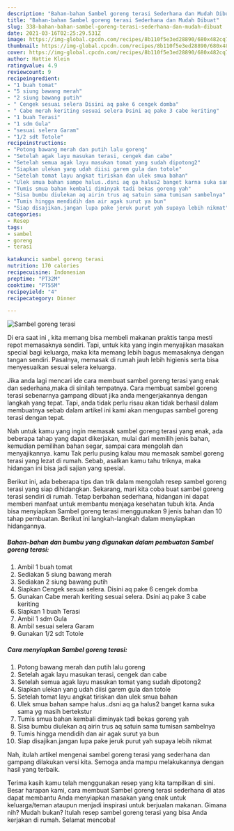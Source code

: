 ```yaml
---
description: "Bahan-bahan Sambel goreng terasi Sederhana dan Mudah Dibuat"
title: "Bahan-bahan Sambel goreng terasi Sederhana dan Mudah Dibuat"
slug: 338-bahan-bahan-sambel-goreng-terasi-sederhana-dan-mudah-dibuat
date: 2021-03-16T02:25:29.531Z
image: https://img-global.cpcdn.com/recipes/8b110f5e3ed28890/680x482cq70/sambel-goreng-terasi-foto-resep-utama.jpg
thumbnail: https://img-global.cpcdn.com/recipes/8b110f5e3ed28890/680x482cq70/sambel-goreng-terasi-foto-resep-utama.jpg
cover: https://img-global.cpcdn.com/recipes/8b110f5e3ed28890/680x482cq70/sambel-goreng-terasi-foto-resep-utama.jpg
author: Hattie Klein
ratingvalue: 4.9
reviewcount: 9
recipeingredient:
- "1 buah tomat"
- "5 siung bawang merah"
- "2 siung bawang putih"
- " Cengek sesuai selera Disini aq pake 6 cengek domba"
- " Cabe merah keriting sesuai selera Dsini aq pake 3 cabe keriting"
- "1 buah Terasi"
- "1 sdm Gula"
- "sesuai selera Garam"
- "1/2 sdt Totole"
recipeinstructions:
- "Potong bawang merah dan putih lalu goreng"
- "Setelah agak layu masukan terasi, cengek dan cabe"
- "Setelah semua agak layu masukan tomat yang sudah dipotong2"
- "Siapkan ulekan yang udah diisi garem gula dan totole"
- "Setelah tomat layu angkat tiriskan dan ulek smua bahan"
- "Ulek smua bahan sampe halus..dsni aq ga halus2 banget karna suka sama yg masih bertekstur"
- "Tumis smua bahan kembali diminyak tadi bekas goreng yah"
- "Sisa bumbu diulekan aq airin trus aq satuin sama tumisan sambelnya"
- "Tumis hingga mendidih dan air agak surut ya bun"
- "Siap disajikan.jangan lupa pake jeruk purut yah supaya lebih nikmat"
categories:
- Resep
tags:
- sambel
- goreng
- terasi

katakunci: sambel goreng terasi 
nutrition: 170 calories
recipecuisine: Indonesian
preptime: "PT32M"
cooktime: "PT55M"
recipeyield: "4"
recipecategory: Dinner

---
```



![Sambel goreng terasi](https://img-global.cpcdn.com/recipes/8b110f5e3ed28890/680x482cq70/sambel-goreng-terasi-foto-resep-utama.jpg)

Di era  saat ini , kita memang bisa membeli makanan praktis tanpa mesti repot memasaknya sendiri. Tapi, untuk kita yang ingin menyajikan masakan special bagi keluarga, maka kita memang lebih bagus memasaknya dengan tangan sendiri. Pasalnya, memasak di rumah jauh lebih higienis serta bisa menyesuaikan sesuai selera keluarga.

Jika anda lagi mencari ide cara membuat sambel goreng terasi yang enak dan sederhana,maka di sinilah tempatnya. Cara membuat sambel goreng terasi  sebenarnya gampang dibuat jika anda mengerjakannya dengan langkah yang tepat. Tapi, anda tidak perlu risau akan tidak berhasil dalam membuatnya 
sebab dalam artikel ini kami akan mengupas sambel goreng terasi dengan tepat.  



Nah untuk kamu yang ingin memasak sambel goreng terasi yang enak, ada beberapa tahap yang dapat dikerjakan, mulai dari memilih jenis bahan, kemudian pemilihan bahan segar, sampai cara mengolah dan menyajikannya. kamu Tak perlu pusing kalau mau memasak sambel goreng terasi yang lezat di rumah. Sebab, asalkan kamu  tahu triknya, maka hidangan ini bisa jadi sajian yang spesial.

Berikut ini, ada beberapa tips dan trik dalam mengolah resep sambel goreng terasi yang siap dihidangkan. Sekarang, mari kita coba buat sambel goreng terasi sendiri di rumah. Tetap berbahan sederhana, hidangan ini dapat memberi manfaat untuk membantu menjaga kesehatan tubuh kita. Anda bisa menyiapkan Sambel goreng terasi menggunakan 9 jenis bahan dan 10 tahap pembuatan. Berikut ini langkah-langkah dalam menyiapkan hidangannya.

<!--inarticleads1-->

##### Bahan-bahan dan bumbu yang digunakan dalam pembuatan Sambel goreng terasi:

1. Ambil 1 buah tomat
1. Sediakan 5 siung bawang merah
1. Sediakan 2 siung bawang putih
1. Siapkan  Cengek sesuai selera. Disini aq pake 6 cengek domba
1. Gunakan  Cabe merah keriting sesuai selera. Dsini aq pake 3 cabe keriting
1. Siapkan 1 buah Terasi
1. Ambil 1 sdm Gula
1. Ambil sesuai selera Garam
1. Gunakan 1/2 sdt Totole




<!--inarticleads2-->

##### Cara menyiapkan Sambel goreng terasi:

1. Potong bawang merah dan putih lalu goreng
1. Setelah agak layu masukan terasi, cengek dan cabe
1. Setelah semua agak layu masukan tomat yang sudah dipotong2
1. Siapkan ulekan yang udah diisi garem gula dan totole
1. Setelah tomat layu angkat tiriskan dan ulek smua bahan
1. Ulek smua bahan sampe halus..dsni aq ga halus2 banget karna suka sama yg masih bertekstur
1. Tumis smua bahan kembali diminyak tadi bekas goreng yah
1. Sisa bumbu diulekan aq airin trus aq satuin sama tumisan sambelnya
1. Tumis hingga mendidih dan air agak surut ya bun
1. Siap disajikan.jangan lupa pake jeruk purut yah supaya lebih nikmat




Nah, itulah artikel mengenai  sambel goreng terasi  yang sederhana dan gampang dilakukan versi kita. Semoga anda mampu melakukannya dengan hasil yang terbaik. 

Terima kasih kamu telah menggunakan resep yang kita tampilkan di sini. Besar harapan kami, cara membuat  Sambel goreng terasi sederhana di atas dapat membantu Anda menyiapkan masakan yang enak untuk keluarga/teman ataupun menjadi inspirasi untuk berjualan makanan. Gimana nih? Mudah bukan? Itulah resep sambel goreng terasi yang bisa Anda kerjakan di rumah. Selamat mencoba!

